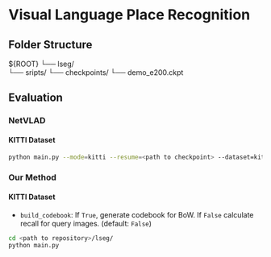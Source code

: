 # Visual Language Place Recognition

## Folder Structure
${ROOT}
└── lseg/    
    └── sripts/
       └── checkpoints/
          └── demo_e200.ckpt

## Evaluation
### NetVLAD
#### KITTI Dataset
```bash
python main.py --mode=kitti --resume=<path to checkpoint> --dataset=kitti
```

### Our Method
#### KITTI Dataset
- `build_codebook`: If `True`, generate codebook for BoW. If `False` calculate recall for query images. (default: `False`)

```bash
cd <path to repository>/lseg/
python main.py
```
